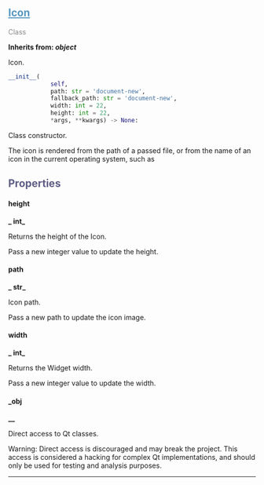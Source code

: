 

## <h2 style="color: #5697bf;"><u>Icon</u></h2>

<span style="color: #888;">Class</span>

**Inherits from: _object_**

Icon.

```python
__init__(
            self,
            path: str = 'document-new',
            fallback_path: str = 'document-new',
            width: int = 22,
            height: int = 22,
            *args, **kwargs) -> None:
```

Class constructor.

The icon is rendered from the path of a passed file, or from the name 
of an icon in the current operating system, such as 

### <h2 style="color: #5e5d84;">Properties</h2>

#### height

**_  int_**

Returns the height of the Icon.

Pass a new integer value to update the height.



#### path

**_  str_**

Icon path.

Pass a new path to update the icon image.



#### width

**_  int_**

Returns the Widget width.

Pass a new integer value to update the width.



#### _obj

**__**

Direct access to Qt classes.

Warning: Direct access is discouraged and may break the project. 
This access is considered a hacking for complex Qt implementations, 
and should only be used for testing and analysis purposes.



---